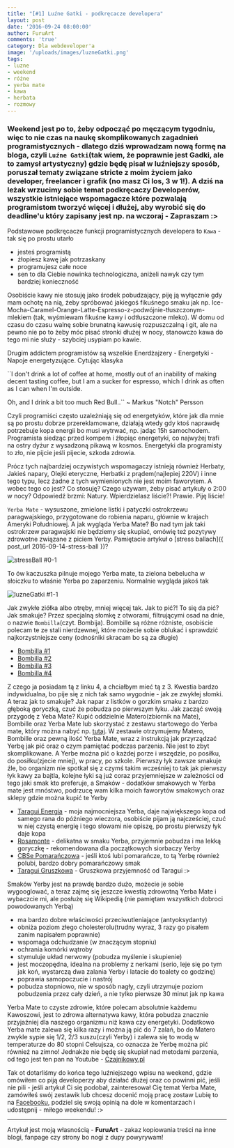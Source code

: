```yaml
---
title: "[#1] Luźne Gatki - podkręcacze developera"
layout: post
date: '2016-09-24 08:00:00'
author: FuruArt
comments: 'true'
category: Dla webdeveloper'a
image: '/uploads/images/luzneGatki.png'
tags:
- luzne
- weekend
- różne
- yerba mate
- kawa
- herbata
- rozmowy
---
```

### Weekend jest po to, żeby odpocząć po męczącym tygodniu, więc to nie czas na naukę skomplikowanych zagadnień programistycznych - dlatego dziś wprowadzam nową formę na bloga, czyli `Luźne Gatki`(tak wiem, że poprawnie jest Gadki, ale to zamysł artystyczny) gdzie będę pisał w luźniejszy sposób, poruszał tematy związane stricte z moim życiem jako developer, freelancer i grafik (no masz Ci los, 3 w 1!). A dziś na leżak wrzucimy sobie temat podkręcaczy Developerów, wszystkie istniejące wspomagacze które pozwalają programistom tworzyć więcej i dłużej, aby wyrobić się do deadline'u który zapisany jest np. na wczoraj - Zapraszam :>

<!--more-->

Podstawowe podkręcacze funkcji programistycznych developera to `Kawa` - tak się po prostu utarło

- jesteś programistą 
- żłopiesz kawę jak potrzaskany 
- programujesz całe noce 
- sen to dla Ciebie nowinka technologiczna, aniżeli nawyk czy tym bardziej konieczność

Osobiście kawy nie stosuję jako środek pobudzający, piję ją wyłącznie gdy mam ochotę na nią, żeby spróbować jakiegoś fikuśnego smaku jak np. Ice-Mocha-Caramel-Orange-Latte-Espresso-z-podwójnie-tłuszczonym-mlekiem (tak, wyśmiewam fikuśne kawy i odtłuszczone mleko). W domu od czasu do czasu walnę sobie brunatną kawusię rozpuszczalną i git, ale na pewno nie po to żeby móc pisać stronki dłużej w nocy, stanowczo kawa do tego mi nie służy - szybciej usypiam po kawie. 

Drugim addictem programistów są wszelkie Enerdżajzery - Energetyki - Napoje energetyzujące. Cytując klasyka

``I don't drink a lot of coffee at home, mostly out of an inability of making decent tasting coffee, but I am a sucker for espresso, which I drink as often as I can when I'm outside.

Oh, and I drink a bit too much Red Bull..`` ~ Markus "Notch" Persson

Czyli programiści często uzależniają się od energetyków, które jak dla mnie są po prostu dobrze przereklamowane, działają wtedy gdy ktoś naprawdę potrzebuje kopa energii bo musi wytrwać, np. jadąc 15h samochodem. Programista siedząc przed kompem i żłopiąc energetyki, co najwyżej trafi na ostry dyżur z wysadzoną pikawą w kosmos. Energetyki dla programisty to zło, nie pijcie jeśli pijecie, szkoda zdrowia.

Prócz tych najbardziej oczywistych wspomagaczy istnieją również Herbaty, Jakieś napary, Olejki eteryczne, Herbatki z prądem(najlepiej 220V) i inne tego typu, lecz żadne z tych wymienionych nie jest moim faworytem. A wobec tego co jest? Co stosuję? Czego używam, żeby pisać artykuły o 2:00 w nocy? Odpowiedź brzmi: Natury. Wpierdzielasz liście?! Prawie. Piję liście!

`Yerba Mate` - wysuszone, zmielone listki i patyczki ostrokrzewu paragwajskiego, przygotowane do robienia naparu, głównie w krajach Ameryki Południowej. A jak wygląda Yerba Mate? Bo nad tym jak taki ostrokrzew paragwajski nie będziemy się skupiać, omówię też pozytywy zdrowotne związane z piciem Yerby. Pamiętacie artykuł o [stress ballach]({ post_url 2016-09-14-stress-ball })?

![stressBall #0-1](https://s19.postimg.org/hf47u43c3/12728592_1026094100780583_1679754457_n_jpg_ig_ca.jpg)

To ów kaczuszka pilnuje mojego Yerba mate, ta zielona bebelucha w słoiczku to właśnie Yerba po zaparzeniu. Normalnie wygląda jakoś tak

![luzneGatki #1-1](http://www.apollotea.com/images/stories/virtuemart/product/Green_Yerba_Mate_4f17221b5592c.jpg)

Jak zwykłe ziółka albo otręby, mniej więcej tak. Jak to pić?! To się da pić? Jak smakuje? Przez specjalną słomkę z otworami, filtrującymi osad na dnie, o nazwie `Bombilla`(czyt. Bombija). Bombille są różne różniste, osobiście polecam te ze stali nierdzewnej, które możecie sobie oblukać i sprawdzić najkorzystniejsze ceny (odnośniki skracam bo są za długie)

* [Bombilla #1](http://bit.ly/2d6vWgY)
* [Bombilla #2](http://bit.ly/2csneJw)
* [Bombilla #3](http://bit.ly/2cZ9ZC4)
* [Bombilla #4](http://bit.ly/2cYSoMp)

Z czego ja posiadam tą z linku 4, a chciałbym mieć tą z 3. Kwestia bardzo indywidualna, bo pije się z nich tak samo wygodnie - jak ze zwykłej słomki. A teraz jak to smakuje? Jak napar z listków o gorzkim smaku z bardzo głęboką goryczką, czuć że pobudza po pierwszym łyku. Jak zacząć swoją przygodę z Yeba Mate? Kupić oddzielnie Matero(zbiornik na Mate), Bombille oraz Yerba Mate lub skorzystać z zestawu startowego do Yerba mate, który można nabyć np. [tutaj](http://bit.ly/2drxWVD). W zestawie otrzymujemy Matero, Bombille oraz pewną ilość Yerba Mate, wraz z instrukcją jak przyrządzać Yerbę jak pić oraz o czym pamiętać podczas parzenia. Nie jest to zbyt skomplikowane. A Yerbe można pić o każdej porze i wszędzie, po posiłku, do posiłku(zjecie mniej), w pracy, po szkole. Pierwszy łyk zawsze smakuje źle, bo organizm nie spotkał się z czymś takim wcześniej to tak jak pierwszy łyk kawy za bajtla, kolejne łyki są już coraz przyjemniejsze w zależności od tego jaki smak kto preferuje, a Smaków - dodatków smakowych w Yerba mate jest mnóstwo, podrzucę wam kilka moich faworytów smakowych oraz sklepy gdzie można kupić te Yerby

* [Taragui Energia](http://bit.ly/2d6xRCc) - moja najmocniejsza Yerba, daje największego kopa od samego rana do późniego wieczora, osobiście pijam ją najcześciej, czuć w niej czystą energię i tego słowami nie opiszę, po prostu pierwszy łyk daje kopa
* [Rosamonte](http://bit.ly/2d6xFDg) - delikatna w smaku Yerba, przyjemnie pobudza i ma lekką goryczkę - rekomendowana dla początkowych siorbaczy Yerby
* [CBSe Pomarańczowa](http://bit.ly/2cUCqVY) - jeśli ktoś lubi pomarańcze, to tą Yerbę również polubi, bardzo dobry pomarańczowy smak
* [Taragui Gruszkowa](http://bit.ly/2csosEt) - Gruszkowa przyjemność od Taragui :>

Smaków Yerby jest na prawdę bardzo dużo, możecie je sobie wygooglować, a teraz zajmę się jeszcze kwestią zdrowotną Yerba Mate i wybaczcie mi, ale posłużę się Wikipedią (nie pamiętam wszystkich dobroci powodowanych Yerbą)

* ma bardzo dobre właściwości przeciwutleniające (antyoksydanty)
* obniża poziom złego cholesterolu(trudny wyraz, 3 razy go pisałem zanim napisałem poprawnie)
* wspomaga odchudzanie (w znaczącym stopniu)
* ochrania komórki wątroby
* stymuluje układ nerwowy (pobudza myślenie i skupienie)
* jest moczopędna, idealna na problemy z nerkami (serio, leje się po tym jak koń, wystarczą dwa zalania Yerby i latacie do toalety co godzinę)
* poprawia samopoczucie i nastrój
* pobudza stopniowo, nie w sposób nagły, czyli utrzymuje poziom pobudzenia przez cały dzień, a nie tylko pierwsze 30 minut jak np kawa

Yerba Mate to czyste zdrowie, które polecam absolutnie każdemu Kawoszowi, jest to zdrowa alternatywa kawy, która pobudza znacznie przyjaźniej dla naszego organizmu niż kawa czy energetyki. Dodatkowo Yerba mate zalewa się kilka razy i można ją pić do 7 zalań, bo do Matero zwykle sypie się 1/2, 2/3 suszu(czyli Yerby) i zalewa się to wodą w temperaturze do 80 stopni Celsujsza, co oznacza że Yerbę można pić również na zimno! Jednakże nie będę się skupiał nad metodami parzenia, od tego jest ten pan na Youtube - [Czajnikowy.pl](https://www.youtube.com/playlist?list=PLc8L_MwRBvKBfKiljYTZ-f4TeKD7zOqFY)

Tak ot dotarliśmy do końca tego luźniejszego wpisu na weekend, gdzie omówiłem co piją developerzy aby działać dłużej oraz co powinni pić, jeśli nie pili - jeśli artykuł Ci się podobał, zainteresował Cię temat Yerba Mate, zamówiłeś swój zestawik lub chcesz docenić moją pracę zostaw Lubię to na [Facebooku](https://fb.com/furuart), podziel się swoją opinią na dole w komentarzach i udostępnij - miłego weekendu! :>

---

Artykuł jest moją własnością - **FuruArt** - zakaz kopiowania treści na inne blogi, fanpage czy strony bo nogi z dupy powyrywam!